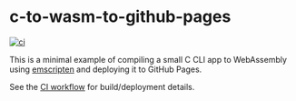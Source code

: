 # c-to-wasm-to-github-pages

[![ci](https://github.com/iamazeem/c-to-wasm-to-github-pages/actions/workflows/ci.yml/badge.svg)](https://github.com/iamazeem/c-to-wasm-to-github-pages/actions/workflows/ci.yml)

This is a minimal example of compiling a small C CLI app to WebAssembly using
[emscripten](https://emscripten.org/index.html) and deploying it to GitHub
Pages.

See the [CI workflow](.github/workflows/ci.yml) for build/deployment details.
